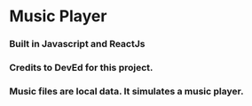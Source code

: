 # Music Player
### Built in Javascript and ReactJs
### Credits to DevEd for this project.
### Music files are local data. It simulates a music player. 
